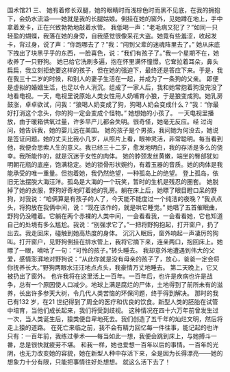 国术馆21
  三、    她有着修长双腿，她的眼睛时而浅棕色时而黑不见底，在我的拥抱下，会奶水流溢——她就是我的长腿姑娘。倒挂在她的窗外，见她蹲在地上，手中拿着发卡，正在兴致勃勃地敲着水管。  我低喝一声：“老毛病又犯了？”如同一只轻盈的蝴蝶，我落在她的身旁，自我感觉很像采花大盗。她竟有些羞涩，收起发卡，背过身，说了声：“你跑哪去了？”我：“闯到父辈的迷魂阵里去了。”  她从床底下拽出了块黑乎乎的东西，一脸喜色，说：“我们有孩子了。”我一个星期不在，她收养了一只野狗。  她已给它洗刷多遍，抱在怀里满怀憧憬。它耷拉着耳朵，鼻头扁扁，我立刻拒绝要这样的孩子，但在她的强迫下，最终还是答应下来。于是，我在我三十二岁的时候，和别人的妻子生活在一起，并成为了一条狗的父亲。  即便是虚拟的婚姻生活，也足以令人消沉。组成了一家人后，我和她常抱着狗没完没了地看电视。一天，电视里说原始人类女性用人奶哺育小狼，于是狼变成狗。她乳房鼓涨，卓卓欲试，问我：“狼喝人奶变成了狗，狗喝人奶会变成什么？”我：“你最好打消这个念头，你的狗一定会变成个怪物。”   她想她的小孩了。   一天电视里播放，由于暖箱供氧过量，许多早产儿都会失明。很奇怪，她毫无反应。经  过询问，她告诉我，她的婴儿远在美国。  她的孩子是个男孩，我问她为何没去，她说是签证问题。她的丈夫比我小几岁，从照片上看，眼神灵活，非常聪明。每当看到他，我便会思索人生的意义。我已经三十二岁，愈发地明白，我的存活是多么的侥幸。我所能作的，就是沉迷于女性的肉体。  她的脖颈发丝黄嫩，端坐的臀部犹如明朝花瓶的底座，饱满稳定。她的锁骨形状婉约，有着玉器的音质。她的肉体是我能承受的唯一重量。但抱着她，我仍然绝望，一种孤岛上的绝望。  登上孤岛，依旧无法摆脱大海汪洋。孤岛是大海的一个玩笑，暂时的生机是残忍的圈套。  她脱掉了她的衣服，野狗好奇地盯着她的乳房。躺在床上后，她瞟了眼目瞪口呆的野狗，对我说：“咱俩算是有孩子的人了，今天能不能度过一个纯洁的夜晚？”我点点头，将狗放在我俩中间，说：“现在该作的，就是哄它睡觉。”  她唱了五首催眠曲，野狗仍没睡着。它躺在两个赤裸的人类中间，一会看看我，一会看看她，它也知道自己的处境有多么尴尬。我说：“别强求它了。”一把将野狗抱起，打开窗户，扔了出去。我走回床，碰触到她高热度的身体。  沉沉入眠后，窗外响起一声凄厉的狗叫。打开窗户，见野狗倒挂在排水管上，我将它摘下来，连亲两口，抱回床上。她瞟了一眼，嘀咕了一句：“可怜的孩子。”转头睡去。  我却意外地遭遇到伟大的父爱，感情澎湃地对野狗说：“从此你就是没有母亲的孩子了，放心，爸爸一定会将你抚养长大。”野狗两眼水汪汪地点点头，我豪情万丈地睡去。  第二天晚上，它又被扔出了窗外。  也许我将在这里活上一百年。一百年后，也许是疾病也许是战争，总有一个原因使人口减少。地球上满是腐烂的尸体，土地得到了前所未有的滋养，长出许多参天大树，令几代人类苦恼的环保问题，终于得到解决。      那时的我已有132  岁，在21  世纪得到了周全的医疗和优良的饮食。新型人类的胚胎在试管中培育，当他们成长起来，我们将受到歧视。     这种情况在四十六万年前曾发生过一次，当人类诞生后，猿类便自卑地死去。我们创造了五千年的灿烂文明，然后将走上猿的道路。     在死亡来临之前，我不会有精力回忆每一件往事，能记起的也许只有：一百年前，我练过拳术——每当如此一想，我便会跳到床上，与她搏斗一番，总是很快就疲劳不堪。  和我一样，她也爱想一百年以后的事情。一百年的光阴，也无力改变她的容貌，她在新型人种中存活下来，全是因为长得漂亮——她的想象力十分有限，只能把事情往好处想想。  就这么活下去了！ 
